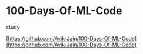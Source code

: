 # 100-Days-Of-ML-Code
study


[https://github.com/Avik-Jain/100-Days-Of-ML-Code](https://github.com/Avik-Jain/100-Days-Of-ML-Code)